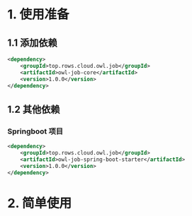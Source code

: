 # 1. 使用准备
## 1.1 添加依赖
```xml
<dependency>
    <groupId>top.rows.cloud.owl.job</groupId>
    <artifactId>owl-job-core</artifactId>
    <version>1.0.0</version>
</dependency>
```
## 1.2  其他依赖
### Springboot 项目
```xml
<dependency>
    <groupId>top.rows.cloud.owl.job</groupId>
    <artifactId>owl-job-spring-boot-starter</artifactId>
    <version>1.0.0</version>
</dependency>
```
# 2. 简单使用
